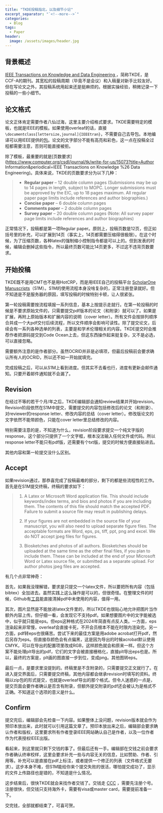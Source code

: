 ```yaml
---
title: "TKDE投稿指北，以及细节小记"
excerpt_separator: "`<!--more-->`"
categories:
  - Blog
tags:
  - Paper
header:
  image: /assets/images/header.jpg
---
```



## 背景概述

[IEEE Transactions on Knowledge and Data Engineering ](https://ieeexplore.ieee.org/xpl/RecentIssue.jsp?punumber=69)，简称TKDE，是CCF-A的期刊。其宽松的投稿周期（毕竟不是会议）和入稿量对新手比较友好。但在写论文之外，其投稿系统用起来还是挺麻烦的。根据实操经验，稍微记录一下投稿的一些小细节。

## 论文格式

论文正体肯定需要作者八仙过海，这里主要介绍格式要求。TKDE需要特定的模板，也就是IEEE的模板。如果使用overleaf的话，直接`\documentclass[lettersize,journal]{IEEEtran}`，不需要自己去导包。本地编译可以用IEEE提供的[包](https://ieeeaccess.ieee.org/wp-content/uploads/2023/03/ACCESS_latex_template_3.2023.zip)。论文的文字部分不能有高亮和彩色，这一点在投稿全过程都需要注意，否则可能直接被拒。

除了模板，最重要的就是[页数要求](https://www.computer.org/csdl/journal/tk/write-for-us/15073?title=Author Information&periodical=IEEE Transactions on Knowledge %26 Data Engineering)。具体来说，TKDE的页数要求分为以下几种：

> - **Regular paper** – 12 double column pages (Submissions may be up to 14 pages in length, subject to MOPC. Longer submissions must be approved by the EIC, up to 18 pages maximum. All regular paper page limits include references and author biographies.)
> - **Concise paper** – 6 double column pages
> - **Comments paper** – 2 double column pages
> - **Survey paper** – 20 double column pages (Note: All survey paper page limits include references and author biographies)

正常情况下，投稿都是第一项Regular paper。原则上，投稿页数是12页，但正如括号里的补充，可以扩展到14页（事实上，14页都需要压缩得很极限）。在这个时候，为了压缩页数，各种latex的强制缩小控制指令都是可以上的。但到发表的时候，编辑会删掉这些指令，所以最终页数可能比14页更多，不过这不违背页数要求。

## 开始投稿

TKDE既不是用CMT也不是用HotCRP，而是用IEEE自己的投稿平台 [ScholarOne Manuscripts](https://mc.manuscriptcentral.com/tkde-cs)（S1M）。S1M的使用流程本身没啥复杂的，正常注册登录就好。但不知道是不是服务器的原因，填写投稿的时候特别卡顿，让人很紧张。

第一轮投稿需要按流程填报一系列信息，基本上按提示走就行。在第一轮投稿的时候是不要求原始文件的，只需要提交pdf版本的论文（和附录）就可以了。如果是扩展，再附上原始版本和扩展内容的说明（cover letter）。所有文件会按排列顺序合并成一个大pdf交付后续流程，所以文件顺序会影响可读性。除了提交论文，后续会有一系列各种选单的列表，主要是和学术伦理相关的内容。TKDE提交时会推荐作者把源码提交到Code Ocean上去，但这东西操作起来挺复杂，又不是必选，可以直接忽略。

需要额外注意的是作者部分。虽然OCRID并非是必填项，但最后投稿前会要求确认所有人的OCRID，所以还不如一开始就填完。

完成投稿之后，可以从S1M上看到进度。但其实不去看也行，进度有更新会邮件通知。只要开着邮件通知就不会漏了。

## Revision

在经过不等的若干个月/年之后，TKDE编辑部会通知review结果并开始revision。Revision阶段依然在S1M中提交，需要提交的内容包括修改后的论文（和附录）、对reviewer的response letter、修改内容的总结（cover letter）。修改版论文的文字依然不能带颜色，只能在cover letter里总结修改的内容。

特别需要注意的是，不知道为什么，revision阶段要求提交一个纯文字版的response，这个部分只提供了一个文字框，根本没法输入任何文件或代码。所以response letter不能只有pdf版，还需要有个txt版，提交的时候方便直接贴进去。

其他内容和第一轮提交没什么区别。

## Accept

如果revision通过，那恭喜完成了投稿最难的部分，剩下的都是些流程性的工作。首先是在S1M提交终稿，终稿的要求如下：

>  1) A Latex or Microsoft Word application file. This should include keywords/index terms, and bios and photos if you are including them. The contents of this file should match the accepted PDF.  Failure to submit a source file may result in publishing delays.
>
> 2) If your figures are not embedded in the source file of your manuscript, you will also need to upload separate figure files. The acceptable formats are Word, eps, ps, tiff, ppt, png and excel. We do NOT accept jpeg files for figures.
>
> 3) Biosketches and photos of all authors.  Biosketches should be uploaded at the same time as the other final files, if you plan to include them. These can be included at the end of your Microsoft Word or Latex source file, or submitted as a separate upload. For author photos jpeg files are accepted. 

有几个点非常神奇：

首先，如果我没理解错，要求是只提交一个latex文件，所以要把所有内容（包括bibtex）全加进去。虽然实践上这么操作是可以的，但很奇怪。在整理文件的时候，Github有[工具](https://github.com/google-research/arxiv-latex-cleaner)能直接清掉pdf中未使用的内容，值得一用。

其次，图片显然是不能放进latex文件里的，所以TKDE也很贴心地允许把图片当作额外内容上传。但仔细一看，会发现它不支持pdf。如果想要图片中的文字能被选中，似乎就只能是eps。但eps这种格式在2024年简直有点反人类。一方面，eps渲染起来非常慢，overleaf会直接卡死，不开会员根本不能在时限内渲染完。另一方面，pdf转eps也很痛苦。尝试下来的最佳方案是用adobe acrobat打开pdf，然后另存为eps。但直接存颜色会有点偏黑，这是因为导出的时候acrobat默认使用CMYK，可以在导出的配置项里改成RGB，这样颜色就会和原来一样。但这个方案不能处理plt导出的pdf，它们的文字会被直接栅格化，直接plt导出eps也是。所以，最终的方案是，plt画的图直接一步到位，变成png。其他图转eps。

最后一点，是要求里没提到的。终稿里是不含附录的，只需要提交正文就行了。在进入提交界面后，只需要提交终稿，其他内容都会继承revision时填写的资料。终稿以zip包的形式提交，也就是overleaf导出的那个格式。但令人迷惑的一点是，提交页面会要作者确认是否含有附录，但额外提交附录的pdf还会被认为是格式不正确。不知道这个选项的意义是什么。

## Confirm

提交完后，编辑部会先检查一下内容。如果整体上没问题，revision版本就会作为预印本放出来，此时就可以引用这篇文章了。预印本放出来之后，编辑部会要求确认作者和版权，这里要求所有作者登录IEEE网站确认自己是作者，以及一位作者作为代表授权IEEE出版。

看起来，到这里就只剩下交钱的事了。但最后还有一手。编辑部在交钱之前会要求作者确认终审校样，这里会要求补充一些与内容无关的信息，比如赞助、作者、引用等。补充可以是直接在pdf上标注，或者提供一个修正的列表（文件格式无要求）。这步本身不难，但S1M能给你来个提交失败的很活，哪怕提交成功了，显示的文件上传路径也是错的，不知道是什么情况。

这步结束后，很快TKDE就会来找作者交钱了。交钱走 [CCC](https://www.copyright.com/) ，需要先注册个号。注册很快，但交钱只支持海外卡，需要有visa或master card，需要提前准备一下。

交完钱，全部就都结束了，可喜可贺。